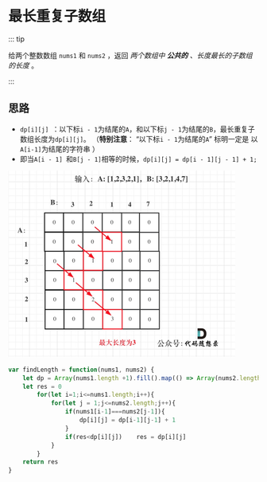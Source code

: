 #  最长重复子数组

::: tip

给两个整数数组 `nums1` 和 `nums2` ，返回 *两个数组中 **公共的** 、长度最长的子数组的长度* 。

:::



## 思路

- `dp[i][j] `：以下标`i - 1`为结尾的`A`，和以下标`j - 1`为结尾的`B`，最长重复子数组长度为`dp[i][j]`。 （**特别注意**： “以下标`i - 1`为结尾的`A`” 标明一定是 以`A[i-1]`为结尾的字符串 ）
- 即当`A[i - 1] `和`B[j - 1]`相等的时候，`dp[i][j] = dp[i - 1][j - 1] + 1;`

<img src="/images/2021011215282060.jpg" alt="718.最长重复子数组" style="zoom:50%;" />

```js
var findLength = function(nums1, nums2) {
    let dp = Array(nums1.length +1).fill().map(() => Array(nums2.length + 1).fill(0))
    let res = 0
        for(let i=1;i<=nums1.length;i++){
            for(let j = 1;j<=nums2.length;j++){
                if(nums1[i-1]===nums2[j-1]){
                    dp[i][j] = dp[i-1][j-1] + 1
                }
                if(res<dp[i][j])    res = dp[i][j]
            }
        }
    return res
}
```

